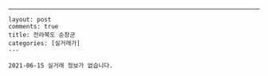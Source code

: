 ---
    layout: post
    comments: true
    title: 전라북도 순창군
    categories: [실거래가]
    ---

    2021-06-15 실거래 정보가 없습니다.

    